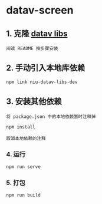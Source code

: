# datav-screen



## 1. 克隆 [datav libs](https://github.com/Nza6920/datav-libs)
```
阅读 README 按步骤安装
```

## 2. 手动引入本地库依赖
```
npm link niu-datav-libs-dev
```

## 3. 安装其他依赖
```
将 package.json 中的本地依赖暂时注释掉
```
```
npm install
```
```
取消本地依赖的注释
```

### 4. 运行
```
npm run serve
```

### 5. 打包

```
npm run build
```

